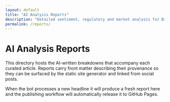 ```yaml
---
layout: default
title: "AI Analysis Reports"
description: "Detailed sentiment, regulatory and market analysis for Bitcoin mining developments."
permalink: /reports/
---
```


# AI Analysis Reports

This directory hosts the AI-written breakdowns that accompany each curated article. Reports carry front matter describing their provenance so they can be surfaced by the static site generator and linked from social posts.

When the bot processes a new headline it will produce a fresh report here and the publishing workflow will automatically release it to GitHub Pages.

